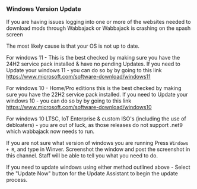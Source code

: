 ### Windows Version Update
If you are having issues logging into one or more of the websites needed to download mods through Wabbajack or Wabbajack is crashing on the spash screen

The most likely cause is that your OS is not up to date.

For windows 11 - This is the best checked by making sure you have the 24H2 service pack installed & have no pending Updates. If you need to Update your windows 11 - you can do so by by going to this link <https://www.microsoft.com/software-download/windows11>

For windows 10 - Home/Pro editions this is the best checked by making sure you have the 22H2 service pack installed. If you need to Update your windows 10 - you can do so by by going to this link <https://www.microsoft.com/software-download/windows10>

For windows 10 LTSC, IoT Enterprise & custom ISO's (including the use of debloaters) - you are out of luck, as those releases do not support .net9 which wabbajack now needs to run. 

If you are not sure what version of windows you are running Press `Windows + R`, and type in Winver. Screenshot the window and post the screenshot in this channel. Staff will be able to tell you what you need to do.


If you need to update windows using either method outlined above - Select the "Update Now" button for the Update Assistant to begin the update process.


